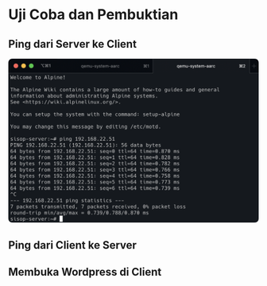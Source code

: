 # Uji Coba dan Pembuktian

## Ping dari Server ke Client

![Ping dari Server ke Client](../assets/images/capture%2086.png)

## Ping dari Client ke Server



## Membuka Wordpress di Client